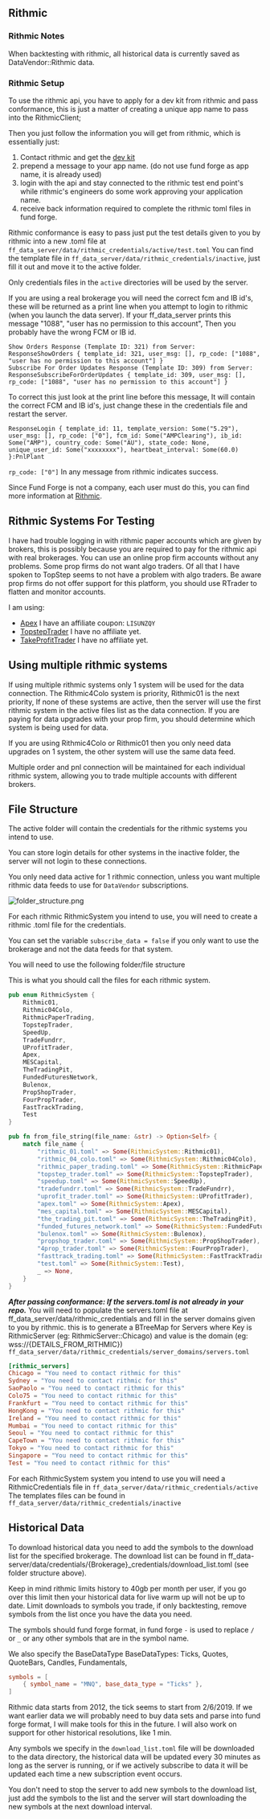 ## Rithmic
### Rithmic Notes
When backtesting with rithmic, all historical data is currently saved as DataVendor::Rithmic data.

### Rithmic Setup
To use the rithmic api, you have to apply for a dev kit from rithmic and pass conformance, this is just a matter of creating a unique app name to pass into the RithmicClient;

Then you just follow the information you will get from rithmic, which is essentially just:
1. Contact rithmic and get the [dev kit](https://www.rithmic.com/apis)
1. prepend a message to your app name. (do not use fund forge as app name, it is already used)
2. login with the api and stay connected to the rithmic test end point's while rithmic's engineers do some work approving your application name.
3. receive back information required to complete the rithmic toml files in fund forge.

Rithmic conformance is easy to pass just put the test details given to you by rithmic into a new .toml file at `ff_data_server/data/rithmic_credentials/active/test.toml`
You can find the template file in `ff_data_server/data/rithmic_credentials/inactive`, just fill it out and move it to the active folder.

Only credentials files in the `active` directories will be used by the server.

If you are using a real brokerage you will need the correct fcm and IB id's, these will be returned as a print line when you attempt to login to rithmic (when you launch the data server).
If your ff_data_server prints this message "1088", "user has no permission to this account", Then you probably have the wrong FCM or IB id.
```
Show Orders Response (Template ID: 321) from Server: ResponseShowOrders { template_id: 321, user_msg: [], rp_code: ["1088", "user has no permission to this account"] }
Subscribe For Order Updates Response (Template ID: 309) from Server: ResponseSubscribeForOrderUpdates { template_id: 309, user_msg: [], rp_code: ["1088", "user has no permission to this account"] }
```

To correct this just look at the print line before this message, It will contain the correct FCM and IB id's, just change these in the credentials file and restart the server.
```
ResponseLogin { template_id: 11, template_version: Some("5.29"), user_msg: [], rp_code: ["0"], fcm_id: Some("AMPClearing"), ib_id: Some("AMP"), country_code: Some("AU"), state_code: None, unique_user_id: Some("xxxxxxxx"), heartbeat_interval: Some(60.0) }:PnlPlant
```

`rp_code: ["0"]` In any message from rithmic indicates success.

Since Fund Forge is not a company, each user must do this, you can find more information at [Rithmic](https://www.rithmic.com/apis).

## Rithmic Systems For Testing
I have had trouble logging in with rithmic paper accounts which are given by brokers, this is possibly because you are required to pay for the rithmic api with real brokerages.
You can use an online prop firm accounts without any problems.
Some prop firms do not want algo traders. 
Of all that I have spoken to TopStep seems to not have a problem with algo traders.
Be aware prop firms do not offer support for this platform, you should use RTrader to flatten and monitor accounts.

I am using:
- [Apex](https://apextraderfunding.com/member/aff/go/burnouttrader) I have an affiliate coupon: `LISUNZQY`
- [TopstepTrader](https://www.topsteptrader.com/) I have no affiliate yet.
- [TakeProfitTrader](https://takeprofittrader.com/) I have no affiliate yet.

## Using multiple rithmic systems
If using multiple rithmic systems only 1 system will be used for the data connection.
The Rithmic4Colo system is priority,
Rithmic01 is the next priority,
If none of these systems are active, then the server will use the first rithmic system in the active files list as the data connection.
If you are paying for data upgrades with your prop firm, you should determine which system is being used for data.

If you are using Rithmic4Colo or Rithmic01 then you only need data upgrades on 1 system, the other system will use the same data feed.

Multiple order and pnl connection will be maintained for each individual rithmic system, allowing you to trade multiple accounts with different brokers.

## File Structure
The active folder will contain the credentials for the rithmic systems you intend to use.

You can store login details for other systems in the inactive folder, the server will not login to these connections.

You only need data active for 1 rithmic connection, unless you want multiple rithmic data feeds to use for `DataVendor` subscriptions.

![folder_structure.png](misc/folder_structure.png)

For each rithmic RithmicSystem you intend to use, you will need to create a rithmic .toml file for the credentials.

You can set the variable `subscribe_data = false` if you only want to use the brokerage and not the data feeds for that system.

You will need to use the following folder/file structure

This is what you should call the files for each rithmic system.
```rust
pub enum RithmicSystem {
    Rithmic01,
    Rithmic04Colo,
    RithmicPaperTrading,
    TopstepTrader,
    SpeedUp,
    TradeFundrr,
    UProfitTrader,
    Apex,
    MESCapital,
    TheTradingPit,
    FundedFuturesNetwork,
    Bulenox,
    PropShopTrader,
    FourPropTrader,
    FastTrackTrading,
    Test
}

pub fn from_file_string(file_name: &str) -> Option<Self> {
    match file_name {
        "rithmic_01.toml" => Some(RithmicSystem::Rithmic01),
        "rithmic_04_colo.toml" => Some(RithmicSystem::Rithmic04Colo),
        "rithmic_paper_trading.toml" => Some(RithmicSystem::RithmicPaperTrading),
        "topstep_trader.toml" => Some(RithmicSystem::TopstepTrader),
        "speedup.toml" => Some(RithmicSystem::SpeedUp),
        "tradefundrr.toml" => Some(RithmicSystem::TradeFundrr),
        "uprofit_trader.toml" => Some(RithmicSystem::UProfitTrader),
        "apex.toml" => Some(RithmicSystem::Apex),
        "mes_capital.toml" => Some(RithmicSystem::MESCapital),
        "the_trading_pit.toml" => Some(RithmicSystem::TheTradingPit),
        "funded_futures_network.toml" => Some(RithmicSystem::FundedFuturesNetwork),
        "bulenox.toml" => Some(RithmicSystem::Bulenox),
        "propshop_trader.toml" => Some(RithmicSystem::PropShopTrader),
        "4prop_trader.toml" => Some(RithmicSystem::FourPropTrader),
        "fasttrack_trading.toml" => Some(RithmicSystem::FastTrackTrading),
        "test.toml" => Some(RithmicSystem::Test),
        _ => None,
    }
}
```

***After passing conformance: If the servers.toml is not already in your repo.***
You will need to populate the servers.toml file at ff_data_server/data/rithmic_credentials and fill in the server domains given to you by rithmic.
this is to generate a BTreeMap for Servers where Key is RithmicServer (eg: RithmicServer::Chicago) and value is the domain (eg: wss://{DETAILS_FROM_RITHMIC})
`ff_data_server/data/rithmic_credentials/server_domains/servers.toml`
```toml
[rithmic_servers]
Chicago = "You need to contact rithmic for this"
Sydney = "You need to contact rithmic for this"
SaoPaolo = "You need to contact rithmic for this"
Colo75 = "You need to contact rithmic for this"
Frankfurt = "You need to contact rithmic for this"
HongKong = "You need to contact rithmic for this"
Ireland = "You need to contact rithmic for this"
Mumbai = "You need to contact rithmic for this"
Seoul = "You need to contact rithmic for this"
CapeTown = "You need to contact rithmic for this"
Tokyo = "You need to contact rithmic for this"
Singapore = "You need to contact rithmic for this"
Test = "You need to contact rithmic for this"
```

For each RithmicSystem system you intend to use you will need a RithmicCredentials file in `ff_data_server/data/rithmic_credentials/active`
The templates files can be found in `ff_data_server/data/rithmic_credentials/inactive`

## Historical Data
To download historical data you need to add the symbols to the download list for the specified brokerage.
The download list can be found in ff_data-server/data/credentials/{Brokerage}_credentials/download_list.toml (see folder structure above).

Keep in mind rithmic limits history to 40gb per month per user, if you go over this limit then your historical data for live warm up will not be up to date.
Limit downloads to symbols you trade, if only backtesting, remove symbols from the list once you have the data you need.

The symbols should fund forge format, in fund forge `-` is used to replace `/` or `_` or any other symbols that are in the symbol name.

We also specify the BaseDataType
BaseDataTypes:
Ticks,
Quotes,
QuoteBars,
Candles,
Fundamentals,
```toml
symbols = [
    { symbol_name = "MNQ", base_data_type = "Ticks" },
]
```

Rithmic data starts from 2012, the tick seems to start from 2/6/2019.
If we want earlier data we will probably need to buy data sets and parse into fund forge format, I will make tools for this in the future.
I will also work on support for other historical resolutions, like 1 min.

Any symbols we specify in the `download_list.toml` file will be downloaded to the data directory, the historical data will be updated every 30 minutes as long as the server is running,
or if we actively subscribe to data it will be updated each time a new subscription event occurs.

You don't need to stop the server to add new symbols to the download list, just add the symbols to the list and the server will start downloading the new symbols at the next download interval.